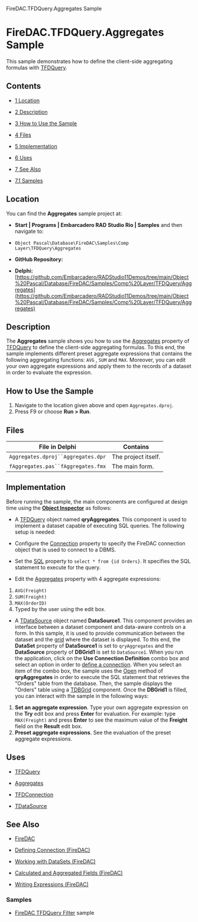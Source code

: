 FireDAC.TFDQuery.Aggregates Sample[]()
# FireDAC.TFDQuery.Aggregates Sample 


This sample demonstrates how to define the client-side aggregating formulas with [TFDQuery](http://docwiki.embarcadero.com/Libraries/en/FireDAC.Comp.Client.TFDQuery).
## Contents



* [1 Location](#Location)
* [2 Description](#Description)
* [3 How to Use the Sample](#How_to_Use_the_Sample)
* [4 Files](#Files)
* [5 Implementation](#Implementation)
* [6 Uses](#Uses)
* [7 See Also](#See_Also)

* [7.1 Samples](#Samples)


## Location 

You can find the **Aggregates** sample project at:
* **Start | Programs | Embarcadero RAD Studio Rio | Samples** and then navigate to:

* `Object Pascal\Database\FireDAC\Samples\Comp Layer\TFDQuery\Aggregates`

* **GitHub Repository:**

* **Delphi:**[https://github.com/Embarcadero/RADStudio11Demos/tree/main/Object%20Pascal/Database/FireDAC/Samples/Comp%20Layer/TFDQuery/Aggregates](https://github.com/Embarcadero/RADStudio11Demos/tree/main/Object%20Pascal/Database/FireDAC/Samples/Comp%20Layer/TFDQuery/Aggregates)

## Description 

The **Aggregates** sample shows you how to use the [Aggregates](http://docwiki.embarcadero.com/Libraries/en/FireDAC.Comp.DataSet.TFDDataSet.Aggregates) property of [TFDQuery](http://docwiki.embarcadero.com/Libraries/en/FireDAC.Comp.Client.TFDQuery) to define the client-side aggregating formulas. To this end, the sample implements different preset aggregate expressions that contains the following aggregating functions: `AVG` , `SUM` and `MAX`. Moreover, you can edit your own aggregate expressions and apply them to the records of a dataset in order to evaluate the expression.
## How to Use the Sample 


1.  Navigate to the location given above and open `Aggregates.dproj`.
2.  Press F9 or choose **Run > Run**.

## Files 



| File in Delphi                   | Contains          |
|----------------------------------|-------------------|
|`Aggregates.dproj``Aggregates.dpr`|The project itself.|
|`fAggregates.pas``fAggregates.fmx`|The main form.     |


## Implementation 

Before running the sample, the main components are configured at design time using the **[Object Inspector](http://docwiki.embarcadero.com/RADStudio/en/Object_Inspector)** as follows:
*  A [TFDQuery](http://docwiki.embarcadero.com/Libraries/en/FireDAC.Comp.Client.TFDQuery) object named **qryAggregates**. This component is used to implement a dataset capable of executing SQL queries. The following setup is needed:

*  Configure the [Connection](http://docwiki.embarcadero.com/Libraries/en/FireDAC.Comp.Client.TFDRdbmsDataSet.Connection) property to specify the FireDAC connection object that is used to connect to a DBMS.
*  Set the [SQL](http://docwiki.embarcadero.com/Libraries/en/FireDAC.Comp.Client.TFDCustomQuery.SQL) property to `select * from {id Orders}`. It specifies the SQL statement to execute for the query.
*  Edit the [Aggregates](http://docwiki.embarcadero.com/Libraries/en/FireDAC.Comp.DataSet.TFDDataSet.Aggregates) property with 4 aggregate expressions:

1. `AVG(Freight)`
2. `SUM(Freight)`
3. `MAX(OrderID)`
4.  Typed by the user using the edit box.

*  A [TDataSource](http://docwiki.embarcadero.com/Libraries/en/Data.DB.TDataSource) object named **DataSource1**. This component provides an interface between a dataset component and data-aware controls on a form. In this sample, it is used to provide communication between the dataset and the [grid](http://docwiki.embarcadero.com/Libraries/en/Vcl.DBGrids.TDBGrid) where the dataset is displayed. To this end, the **DataSet** property of **DataSource1** is set to `qryAggregates` and the **DataSource** property of **DBGrid1** is set to `DataSource1`.
When you run the application, click on the **Use Connection Definition** combo box and select an option in order to [define a connection](http://docwiki.embarcadero.com/RADStudio/en/Defining_Connection_(FireDAC)). When you select an item of the combo box, the sample uses the [Open](http://docwiki.embarcadero.com/Libraries/en/FireDAC.Comp.Client.TFDRdbmsDataSet.Open) method of **qryAggregates** in order to execute the SQL statement that retrieves the "Orders" table from the database. Then, the sample displays the "Orders" table using a [TDBGrid](http://docwiki.embarcadero.com/Libraries/en/Vcl.DBGrids.TDBGrid) component. Once the **DBGrid1** is filled, you can interact with the sample in the following ways:
1. **Set an aggregate expression**. Type your own aggregate expression on the **Try** edit box and press **Enter** for evaluation. For example: type `MAX(Freight)` and press **Enter** to see the maximum value of the **Freight** field on the **Result** edit box.
2. **Preset aggregate expressions**. See the evaluation of the preset aggregate expressions.

## Uses 


* [TFDQuery](http://docwiki.embarcadero.com/Libraries/en/FireDAC.Comp.Client.TFDQuery)

* [Aggregates](http://docwiki.embarcadero.com/Libraries/en/FireDAC.Comp.DataSet.TFDDataSet.Aggregates)

* [TFDConnection](http://docwiki.embarcadero.com/Libraries/en/FireDAC.Comp.Client.TFDConnection)
* [TDataSource](http://docwiki.embarcadero.com/Libraries/en/Data.DB.TDataSource)

## See Also 


* [FireDAC](http://docwiki.embarcadero.com/RADStudio/en/FireDAC)
* [Defining Connection (FireDAC)](http://docwiki.embarcadero.com/RADStudio/en/Defining_Connection_(FireDAC))
* [Working with DataSets (FireDAC)](http://docwiki.embarcadero.com/RADStudio/en/Working_with_DataSets_(FireDAC))

* [Calculated and Aggregated Fields (FireDAC)](http://docwiki.embarcadero.com/RADStudio/en/Calculated_and_Aggregated_Fields_(FireDAC))
* [Writing Expressions (FireDAC)](http://docwiki.embarcadero.com/RADStudio/en/Writing_Expressions_(FireDAC))

### Samples 


* [FireDAC TFDQuery Filter](http://docwiki.embarcadero.com/CodeExamples/en/FireDAC.TFDQuery.Filter_Sample) sample





